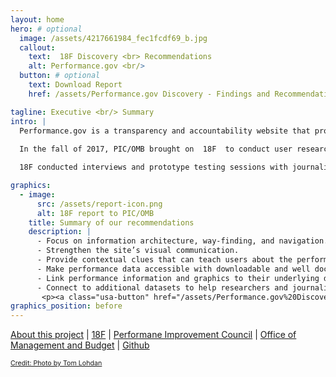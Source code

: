 ```yaml
---
layout: home
hero: # optional
  image: /assets/4217661984_fec1fcdf69_b.jpg
  callout:
    text:  18F Discovery <br> Recommendations
    alt: Performance.gov <br/>
  button: # optional
    text: Download Report
    href: /assets/Performance.gov Discovery - Findings and Recommendations.pdf

tagline: Executive <br/> Summary
intro: |
  Performance.gov is a transparency and accountability website that provides a window into how federal agencies function and perform. The site is mandated by the Government Performance and Results Act Modernization Act (GPRAMA) of 2010, is managed by Performance Improvement Council (PIC), and overseen by the Office of Management and Budget (OMB).  
  
  In the fall of 2017, PIC/OMB brought on  18F  to conduct user research and help develop a strategy for the future of Performance.gov.

  18F conducted interviews and prototype testing sessions with journalists, think tank researchers, academics, and members of the performance management industry. From the observations made in those sessions, we identified ways to significantly improve the way users engage with performance information.  

graphics:
  - image:
      src: /assets/report-icon.png
      alt: 18F report to PIC/OMB
    title: Summary of our recommendations
    description: |
      - Focus on information architecture, way-finding, and navigation.
      - Strengthen the site’s visual communication.
      - Provide contextual clues that can teach users about the performance framework.
      - Make performance data accessible with downloadable and well documented datasets.
      - Link performance information and graphics to their underlying data.
      - Connect to additional datasets to help researchers and journalists align multiple data sources for their work. 
       <p><a class="usa-button" href="/assets/Performance.gov%20Discovery%20-%20Findings%20and%20Recommendations.pdf">Download Report</a></p>
graphics_position: before
---
```


<style>
	.usa-media_block-img{
		width: 250px;
	}
	.usa-width-one-half{
		width: 100%;
	}
	.usa-hero-callout h2{
		font-size: 2.5rem;
	}
</style>
	

[About this project](/about.md) \| [18F](http://18f.gsa.gov) \| [Performane Improvement Council](http://pic.gov) \| [Office of Management and Budget](http://omb.gov) \| [Github](http://github.com/18f)

<a style="font-size: 8pt" href="https://www.flickr.com/photos/tom_lohdan/4217661984">Credit: Photo by Tom Lohdan</a>
